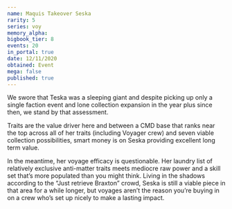 ```yaml
---
name: Maquis Takeover Seska
rarity: 5
series: voy
memory_alpha:
bigbook_tier: 8
events: 20
in_portal: true
date: 12/11/2020
obtained: Event
mega: false
published: true
---
```


We swore that Teska was a sleeping giant and despite picking up only a single faction event and lone collection expansion in the year plus since then, we stand by that assessment. 

Traits are the value driver here and between a CMD base that ranks near the top across all of her traits (including Voyager crew) and seven viable collection possibilities, smart money is on Seska providing excellent long term value.

In the meantime, her voyage efficacy is questionable. Her laundry list of relatively exclusive anti-matter traits meets mediocre raw power and a skill set that’s more populated than you might think. Living in the shadows according to the “Just retrieve Braxton” crowd, Seska is still a viable piece in that area for a while longer, but voyages aren’t the reason you’re buying in on a crew who’s set up nicely to make a lasting impact.
